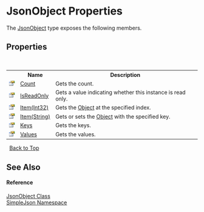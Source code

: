 # JsonObject Properties
 

The <a href="b548c5de-7a49-c3d8-648f-f4f1646e49bc">JsonObject</a> type exposes the following members.


## Properties
&nbsp;<table><tr><th></th><th>Name</th><th>Description</th></tr><tr><td>![Public property](media/pubproperty.gif "Public property")</td><td><a href="a9c342d4-540f-be05-587c-7eec05ac59af">Count</a></td><td>
Gets the count.</td></tr><tr><td>![Public property](media/pubproperty.gif "Public property")</td><td><a href="011ddeef-3c2f-a414-a8a3-68eb561b8b48">IsReadOnly</a></td><td>
Gets a value indicating whether this instance is read only.</td></tr><tr><td>![Public property](media/pubproperty.gif "Public property")</td><td><a href="2db04703-3c8d-5b44-7df4-81724d4e08da">Item(Int32)</a></td><td>
Gets the <a href="http://msdn2.microsoft.com/zh-cn/library/e5kfa45b" target="_blank">Object</a> at the specified index.</td></tr><tr><td>![Public property](media/pubproperty.gif "Public property")</td><td><a href="96df84c9-c09e-36cb-6065-4585983fa52d">Item(String)</a></td><td>
Gets or sets the <a href="http://msdn2.microsoft.com/zh-cn/library/e5kfa45b" target="_blank">Object</a> with the specified key.</td></tr><tr><td>![Public property](media/pubproperty.gif "Public property")</td><td><a href="6001a7eb-3d89-517d-8c23-95c0312ae64c">Keys</a></td><td>
Gets the keys.</td></tr><tr><td>![Public property](media/pubproperty.gif "Public property")</td><td><a href="3b97ba02-dee6-27e7-8d49-bfcdf7815fa8">Values</a></td><td>
Gets the values.</td></tr></table>&nbsp;
<a href="#jsonobject-properties">Back to Top</a>

## See Also


#### Reference
<a href="b548c5de-7a49-c3d8-648f-f4f1646e49bc">JsonObject Class</a><br /><a href="ea63a809-e4a6-ba19-c147-e5c6fb6b1f81">SimpleJson Namespace</a><br />
